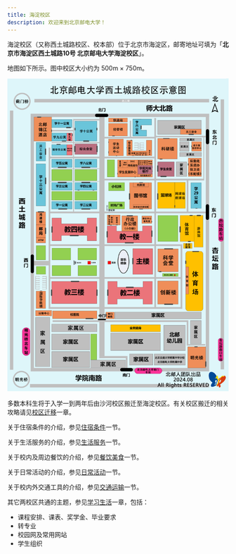 ```yaml
---
title: 海淀校区
description: 欢迎来到北京邮电大学！
---
```


海淀校区（又称西土城路校区、校本部）位于北京市海淀区，邮寄地址可填为「**北京市海淀区西土城路10号 北京邮电大学海淀校区**」。

地图如下所示。图中校区大小约为 500m × 750m。

![](../../../assets/本部地图.jpg)

多数本科生将于入学一到两年后由沙河校区搬迁至海淀校区。有关校区搬迁的相关攻略请见[校区迁移](/校区迁移/)一章。

关于住宿条件的介绍，参见[住宿条件](/海淀校区/住宿条件/)一节。

关于生活服务的介绍，参见[生活服务](/海淀校区/生活服务/)一节。

关于校内及周边餐饮的介绍，参见[餐饮美食](/海淀校区/餐饮美食/)一节。

关于日常活动的介绍，参见[日常活动](/海淀校区/日常活动/)一节。

关于校内外交通工具的介绍，参见[交通运输](/海淀校区/交通运输/)一节。

其它两校区共通的主题，参见[学习生活](/学习生活/学习生活)一章，包括：

- 课程安排、课表、奖学金、毕业要求 
- 转专业
- 校园网及常用网站
- 学生组织
